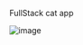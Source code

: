 FullStack cat app

![image](https://user-images.githubusercontent.com/68082556/147179405-25e1e1df-0f31-4a8f-82f2-ef3e214c791a.png)
